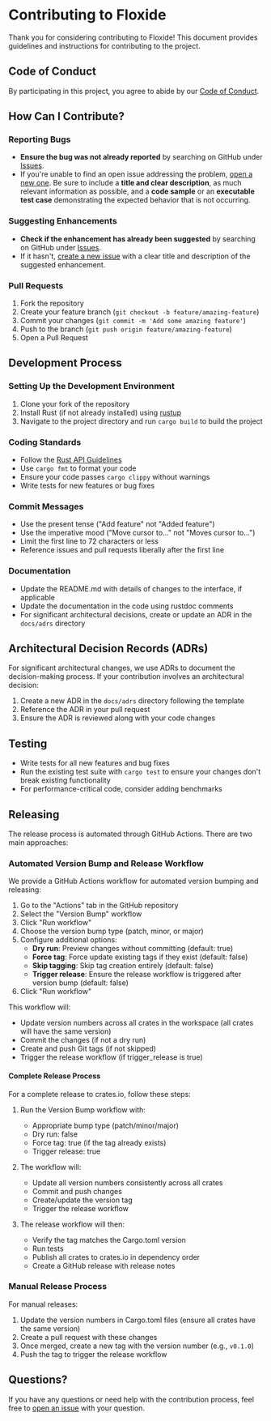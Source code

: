 # Contributing to Floxide

Thank you for considering contributing to Floxide! This document provides guidelines and instructions for contributing to the project.

## Code of Conduct

By participating in this project, you agree to abide by our [Code of Conduct](CODE_OF_CONDUCT.md).

## How Can I Contribute?

### Reporting Bugs

- **Ensure the bug was not already reported** by searching on GitHub under [Issues](https://github.com/aitoroses/floxide/issues).
- If you're unable to find an open issue addressing the problem, [open a new one](https://github.com/aitoroses/floxide/issues/new). Be sure to include a **title and clear description**, as much relevant information as possible, and a **code sample** or an **executable test case** demonstrating the expected behavior that is not occurring.

### Suggesting Enhancements

- **Check if the enhancement has already been suggested** by searching on GitHub under [Issues](https://github.com/aitoroses/floxide/issues).
- If it hasn't, [create a new issue](https://github.com/aitoroses/floxide/issues/new) with a clear title and description of the suggested enhancement.

### Pull Requests

1. Fork the repository
2. Create your feature branch (`git checkout -b feature/amazing-feature`)
3. Commit your changes (`git commit -m 'Add some amazing feature'`)
4. Push to the branch (`git push origin feature/amazing-feature`)
5. Open a Pull Request

## Development Process

### Setting Up the Development Environment

1. Clone your fork of the repository
2. Install Rust (if not already installed) using [rustup](https://rustup.rs/)
3. Navigate to the project directory and run `cargo build` to build the project

### Coding Standards

- Follow the [Rust API Guidelines](https://rust-lang.github.io/api-guidelines/)
- Use `cargo fmt` to format your code
- Ensure your code passes `cargo clippy` without warnings
- Write tests for new features or bug fixes

### Commit Messages

- Use the present tense ("Add feature" not "Added feature")
- Use the imperative mood ("Move cursor to..." not "Moves cursor to...")
- Limit the first line to 72 characters or less
- Reference issues and pull requests liberally after the first line

### Documentation

- Update the README.md with details of changes to the interface, if applicable
- Update the documentation in the code using rustdoc comments
- For significant architectural decisions, create or update an ADR in the `docs/adrs` directory

## Architectural Decision Records (ADRs)

For significant architectural changes, we use ADRs to document the decision-making process. If your contribution involves an architectural decision:

1. Create a new ADR in the `docs/adrs` directory following the template
2. Reference the ADR in your pull request
3. Ensure the ADR is reviewed along with your code changes

## Testing

- Write tests for all new features and bug fixes
- Run the existing test suite with `cargo test` to ensure your changes don't break existing functionality
- For performance-critical code, consider adding benchmarks

## Releasing

The release process is automated through GitHub Actions. There are two main approaches:

### Automated Version Bump and Release Workflow

We provide a GitHub Actions workflow for automated version bumping and releasing:

1. Go to the "Actions" tab in the GitHub repository
2. Select the "Version Bump" workflow
3. Click "Run workflow"
4. Choose the version bump type (patch, minor, or major)
5. Configure additional options:
   - **Dry run**: Preview changes without committing (default: true)
   - **Force tag**: Force update existing tags if they exist (default: false)
   - **Skip tagging**: Skip tag creation entirely (default: false)
   - **Trigger release**: Ensure the release workflow is triggered after version bump (default: false)
6. Click "Run workflow"

This workflow will:
- Update version numbers across all crates in the workspace (all crates will have the same version)
- Commit the changes (if not a dry run)
- Create and push Git tags (if not skipped)
- Trigger the release workflow (if trigger_release is true)

#### Complete Release Process

For a complete release to crates.io, follow these steps:

1. Run the Version Bump workflow with:
   - Appropriate bump type (patch/minor/major)
   - Dry run: false
   - Force tag: true (if the tag already exists)
   - Trigger release: true

2. The workflow will:
   - Update all version numbers consistently across all crates
   - Commit and push changes
   - Create/update the version tag
   - Trigger the release workflow

3. The release workflow will then:
   - Verify the tag matches the Cargo.toml version
   - Run tests
   - Publish all crates to crates.io in dependency order
   - Create a GitHub release with release notes

### Manual Release Process

For manual releases:

1. Update the version numbers in Cargo.toml files (ensure all crates have the same version)
2. Create a pull request with these changes
3. Once merged, create a new tag with the version number (e.g., `v0.1.0`)
4. Push the tag to trigger the release workflow

## Questions?

If you have any questions or need help with the contribution process, feel free to [open an issue](https://github.com/aitoroses/floxide/issues/new) with your question.
